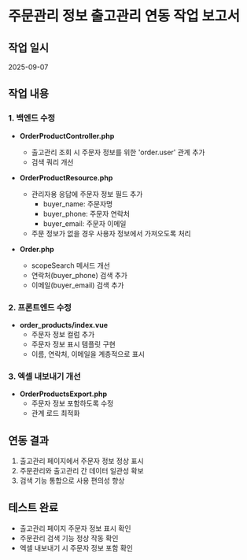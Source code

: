# 주문관리 정보 출고관리 연동 작업 보고서

## 작업 일시
2025-09-07

## 작업 내용

### 1. 백엔드 수정
- **OrderProductController.php**
  - 출고관리 조회 시 주문자 정보를 위한 'order.user' 관계 추가
  - 검색 쿼리 개선

- **OrderProductResource.php**
  - 관리자용 응답에 주문자 정보 필드 추가
    - buyer_name: 주문자명
    - buyer_phone: 주문자 연락처
    - buyer_email: 주문자 이메일
  - 주문 정보가 없을 경우 사용자 정보에서 가져오도록 처리

- **Order.php**
  - scopeSearch 메서드 개선
  - 연락처(buyer_phone) 검색 추가
  - 이메일(buyer_email) 검색 추가

### 2. 프론트엔드 수정
- **order_products/index.vue**
  - 주문자 정보 컬럼 추가
  - 주문자 정보 표시 템플릿 구현
  - 이름, 연락처, 이메일을 계층적으로 표시

### 3. 엑셀 내보내기 개선
- **OrderProductsExport.php**
  - 주문자 정보 포함하도록 수정
  - 관계 로드 최적화

## 연동 결과
1. 출고관리 페이지에서 주문자 정보 정상 표시
2. 주문관리와 출고관리 간 데이터 일관성 확보
3. 검색 기능 통합으로 사용 편의성 향상

## 테스트 완료
- 출고관리 페이지 주문자 정보 표시 확인
- 주문관리 검색 기능 정상 작동 확인
- 엑셀 내보내기 시 주문자 정보 포함 확인